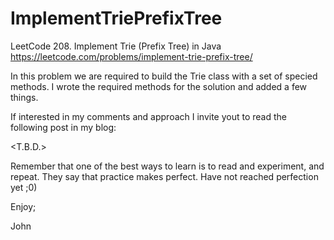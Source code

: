 # ImplementTriePrefixTree
LeetCode 208. Implement Trie (Prefix Tree) in Java
https://leetcode.com/problems/implement-trie-prefix-tree/

In this problem we are required to build the Trie class
with a set of specied methods. I wrote the required methods
for the solution and added a few things.

If interested in my comments and approach I invite yout to
read the following post in my blog:

<T.B.D.>

Remember that one of the best ways to learn is to read and
experiment, and repeat. They say that practice makes perfect.
Have not reached perfection yet ;0)

Enjoy;

John
